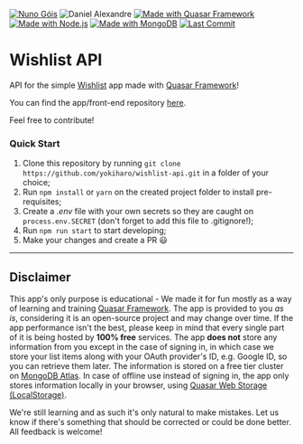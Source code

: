 [![Nuno Góis](https://img.shields.io/badge/NG-Nuno%20G%C3%B3is-blue.svg?style=for-the-badge&logo=visual-studio-code&logoColor=blue)](https://www.nunogois.com)
![Daniel Alexandre](https://img.shields.io/badge/DA-Daniel%20Alexandre-blue.svg?style=for-the-badge&logo=visual-studio-code&logoColor=blue)
[![Made with Quasar Framework](https://img.shields.io/badge/made%20with-Quasar%20Framework-027be3.svg?style=for-the-badge)](https://quasar-framework.org/)
[![Made with Node.js](https://img.shields.io/badge/Made%20with-Node.js-339933.svg?style=for-the-badge&logo=node.js)](https://nodejs.org/en/)
[![Made with MongoDB](https://img.shields.io/badge/Made%20with-MongoDB-47A248.svg?style=for-the-badge&logo=mongodb)](https://www.mongodb.com/)
[![Last Commit](https://img.shields.io/github/last-commit/yokiharo/wishlist-api.svg?style=for-the-badge)](https://github.com/yokiharo/wishlist-api/commits/master)

# Wishlist API

API for the simple [Wishlist](https://wishlist-quasar.netlify.com) app made with [Quasar Framework](https://quasar-framework.org/)!

You can find the app/front-end repository [here](https://github.com/yokiharo/wishlist).

Feel free to contribute!

### Quick Start
1. Clone this repository by running `git clone https://github.com/yokiharo/wishlist-api.git` in a folder of your choice;
2. Run `npm install` or `yarn` on the created project folder to install pre-requisites;
3. Create a *.env* file with your own secrets so they are caught on `process.env.SECRET` (don't forget to add this file to .gitignore!);
4. Run `npm run start` to start developing;
5. Make your changes and create a PR :smiley:

--------------------------------------------

## Disclaimer
This app's only purpose is educational - We made it for fun mostly as a way of learning and training [Quasar Framework](https://quasar-framework.org/). The app is provided to you *as is*, considering it is an open-source project and may change over time. If the app performance isn't the best, please keep in mind that every single part of it is being hosted by **100% free** services. The app **does not** store any information from you except in the case of signing in, in which case we store your list items along with your OAuth provider's ID, e.g. Google ID, so you can retrieve them later. The information is stored on a free tier cluster on [MongoDB Atlas](https://www.mongodb.com/cloud/atlas). In case of offline use instead of signing in, the app only stores information locally in your browser, using [Quasar Web Storage (LocalStorage)](https://quasar-framework.org/components/web-storage.html).

We're still learning and as such it's only natural to make mistakes. Let us know if there's something that should be corrected or could be done better. All feedback is welcome!